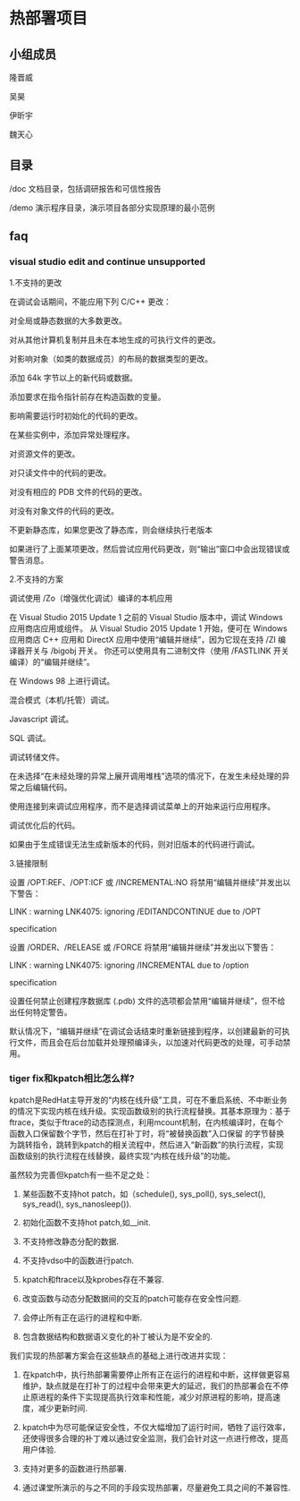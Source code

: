 # 热部署项目

## 小组成员

隆晋威

吴昊

伊昕宇

魏天心

## 目录

/doc  文档目录，包括调研报告和可信性报告

/demo 演示程序目录，演示项目各部分实现原理的最小范例

## faq
### visual studio edit and  continue unsupported
1.不支持的更改

在调试会话期间，不能应用下列 C/C++ 更改：

对全局或静态数据的大多数更改。

对从其他计算机复制并且未在本地生成的可执行文件的更改。

对影响对象（如类的数据成员）的布局的数据类型的更改。

添加 64k 字节以上的新代码或数据。

添加要求在指令指针前存在构造函数的变量。

影响需要运行时初始化的代码的更改。

在某些实例中，添加异常处理程序。

对资源文件的更改。

对只读文件中的代码的更改。

对没有相应的 PDB 文件的代码的更改。

对没有对象文件的代码的更改。

不更新静态库，如果您更改了静态库，则会继续执行老版本

如果进行了上面某项更改，然后尝试应用代码更改，则“输出”窗口中会出现错误或警告消息。

2.不支持的方案

调试使用 /Zo（增强优化调试）编译的本机应用

在 Visual Studio 2015 Update 1 之前的 Visual Studio 版本中，调试 Windows 应用商店应用或组件。 从 Visual Studio 2015 Update 1 开始，便可在 Windows 应用商店 C++ 应用和 DirectX 应用中使用“编辑并继续”，因为它现在支持 /ZI 编译器开关与 /bigobj 开关。 你还可以使用具有二进制文件（使用 /FASTLINK 开关编译）的“编辑并继续”。

在 Windows 98 上进行调试。

混合模式（本机/托管）调试。

Javascript 调试。

SQL 调试。

调试转储文件。

在未选择“在未经处理的异常上展开调用堆栈”选项的情况下，在发生未经处理的异常之后编辑代码。

使用连接到来调试应用程序，而不是选择调试菜单上的开始来运行应用程序。

调试优化后的代码。

如果由于生成错误无法生成新版本的代码，则对旧版本的代码进行调试。

3.链接限制

设置 /OPT:REF、/OPT:ICF 或 /INCREMENTAL:NO 将禁用“编辑并继续”并发出以下警告：

LINK : warning LNK4075: ignoring /EDITANDCONTINUE due to /OPT

specification

设置 /ORDER、/RELEASE 或 /FORCE 将禁用“编辑并继续”并发出以下警告：

LINK : warning LNK4075: ignoring /INCREMENTAL due to /option

specification

设置任何禁止创建程序数据库 (.pdb) 文件的选项都会禁用“编辑并继续”，但不给出任何特定警告。

默认情况下，“编辑并继续”在调试会话结束时重新链接到程序，以创建最新的可执行文件，而且会在后台加载并处理预编译头，以加速对代码更改的处理，可手动禁用。

### tiger fix和kpatch相比怎么样?

  kpatch是RedHat主导开发的“内核在线升级”工具，可在不重启系统、不中断业务的情况下实现内核在线升级。实现函数级别的执行流程替换。其基本原理为：基于ftrace，类似于ftrace的动态探测点，利用mcount机制，在内核编译时，在每个函数入口保留数个字节，然后在打补丁时，将“被替换函数”入口保留   的字节替换为跳转指令，跳转到kpatch的相关流程中，然后进入“新函数”的执行流程，实现函数级别的执行流程在线替换，最终实现“内核在线升级”的功能。
  
虽然较为完善但kpatch有一些不足之处：

1. 某些函数不支持hot patch，如（schedule(), sys_poll(), sys_select(), sys_read(), sys_nanosleep()).
  
2. 初始化函数不支持hot patch,如__init.
  
3. 不支持修改静态分配的数据.
  
4. 不支持vdso中的函数进行patch.
  
5. kpatch和ftrace以及kprobes存在不兼容.
  
6. 改变函数与动态分配数据间的交互的patch可能存在安全性问题.
  
7. 会停止所有正在运行的进程和中断.
  
8. 包含数据结构和数据语义变化的补丁被认为是不安全的.
  
我们实现的热部署方案会在这些缺点的基础上进行改进并实现：

1. 在kpatch中，执行热部署需要停止所有正在运行的进程和中断，这样做更容易维护，缺点就是在打补丁的过程中会带来更大的延迟，我们的热部署会在不停止原进程的条件下实现提高执行效率和性能，减少对原进程的影响，提高速度，减少更新时间.
  
2. kpatch中为尽可能保证安全性，不仅大幅增加了运行时间，牺牲了运行效率，还使得很多合理的补丁难以通过安全监测，我们会针对这一点进行修改，提高用户体验.
  
3. 支持对更多的函数进行热部署.
  
4. 通过课堂所演示的与之不同的手段实现热部署，尽量避免工具之间的不兼容性.
